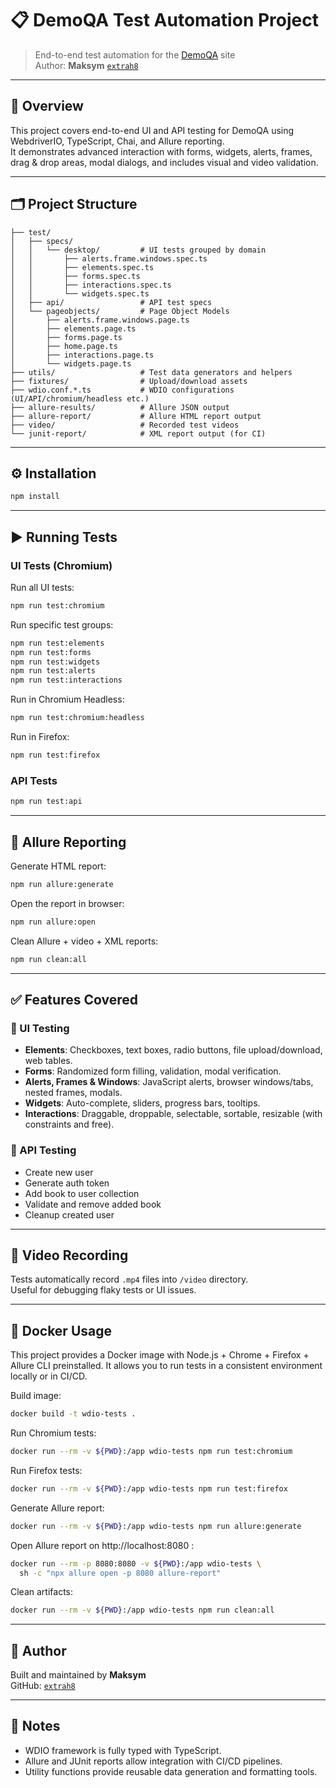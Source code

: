 # 📋 DemoQA Test Automation Project

> End-to-end test automation for the [DemoQA](https://demoqa.com) site  
> Author: **Maksym** [`extrah8`](https://github.com/extrah8)

---

## 🧪 Overview

This project covers end-to-end UI and API testing for DemoQA using WebdriverIO, TypeScript, Chai, and Allure reporting.  
It demonstrates advanced interaction with forms, widgets, alerts, frames, drag & drop areas, modal dialogs, and includes visual and video validation.

---

## 🗂 Project Structure

```
├── test/
│   ├── specs/
│   │   └── desktop/         # UI tests grouped by domain
│   │       ├── alerts.frame.windows.spec.ts
│   │       ├── elements.spec.ts
│   │       ├── forms.spec.ts
│   │       ├── interactions.spec.ts
│   │       └── widgets.spec.ts
│   ├── api/                 # API test specs
│   └── pageobjects/         # Page Object Models
│       ├── alerts.frame.windows.page.ts
│       ├── elements.page.ts
│       ├── forms.page.ts
│       ├── home.page.ts
│       ├── interactions.page.ts
│       └── widgets.page.ts
├── utils/                   # Test data generators and helpers
├── fixtures/                # Upload/download assets
├── wdio.conf.*.ts           # WDIO configurations (UI/API/chromium/headless etc.)
├── allure-results/          # Allure JSON output
├── allure-report/           # Allure HTML report output
├── video/                   # Recorded test videos
└── junit-report/            # XML report output (for CI)
```

---

## ⚙️ Installation

```bash
npm install
```

---

## ▶️ Running Tests

### UI Tests (Chromium)

Run all UI tests:
```bash
npm run test:chromium
```

Run specific test groups:
```bash
npm run test:elements
npm run test:forms
npm run test:widgets
npm run test:alerts
npm run test:interactions
```

Run in Chromium Headless:
```bash
npm run test:chromium:headless
```

Run in Firefox:
```bash
npm run test:firefox
```

### API Tests

```bash
npm run test:api
```

---

## 🧾 Allure Reporting

Generate HTML report:
```bash
npm run allure:generate
```

Open the report in browser:
```bash
npm run allure:open
```

Clean Allure + video + XML reports:
```bash
npm run clean:all
```

---



## ✅ Features Covered

### 🔹 UI Testing

- **Elements**: Checkboxes, text boxes, radio buttons, file upload/download, web tables.
- **Forms**: Randomized form filling, validation, modal verification.
- **Alerts, Frames & Windows**: JavaScript alerts, browser windows/tabs, nested frames, modals.
- **Widgets**: Auto-complete, sliders, progress bars, tooltips.
- **Interactions**: Draggable, droppable, selectable, sortable, resizable (with constraints and free).

### 🔹 API Testing

- Create new user
- Generate auth token
- Add book to user collection
- Validate and remove added book
- Cleanup created user

---

## 🎥 Video Recording

Tests automatically record `.mp4` files into `/video` directory.  
Useful for debugging flaky tests or UI issues.

---

## 🐳 Docker Usage

This project provides a Docker image with Node.js + Chrome + Firefox + Allure CLI preinstalled.
It allows you to run tests in a consistent environment locally or in CI/CD.

Build image:
```bash
docker build -t wdio-tests .
```

Run Chromium tests:
```bash
docker run --rm -v ${PWD}:/app wdio-tests npm run test:chromium
```

Run Firefox tests:
```bash
docker run --rm -v ${PWD}:/app wdio-tests npm run test:firefox
```

Generate Allure report:
```bash
docker run --rm -v ${PWD}:/app wdio-tests npm run allure:generate
```

Open Allure report on http://localhost:8080
:
```bash
docker run --rm -p 8080:8080 -v ${PWD}:/app wdio-tests \
  sh -c "npx allure open -p 8080 allure-report"
```

Clean artifacts:
```bash
docker run --rm -v ${PWD}:/app wdio-tests npm run clean:all
```
---

## 📣 Author

Built and maintained by **Maksym**  
GitHub: [`extrah8`](https://github.com/extrah8)

---

## 📌 Notes

- WDIO framework is fully typed with TypeScript.
- Allure and JUnit reports allow integration with CI/CD pipelines.
- Utility functions provide reusable data generation and formatting tools.

